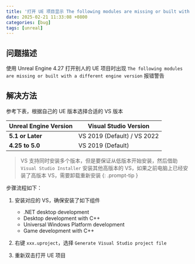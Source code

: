```yaml
---
title: '打开 UE 项目显示 The following modules are missing or built with a different engine version'
date: 2025-02-21 11:33:08 +0800
categories: [bug]
tags: [unreal]
---
```


## 问题描述

使用 Unreal Engine 4.27 打开别人的 UE 项目时出现 `The following modules are missing or built with a different engine version` 报错警告

## 解决方法

参考下表，根据自己的 UE 版本选择合适的 VS 版本

| Unreal Engine Version | Visual Studio Version       |
| --------------------- | --------------------------- |
| **5.1 or Later**      | VS 2019 (Default) / VS 2022 |
| **4.25 to 5.0**       | VS 2019 (Default)           |

> VS 支持同时安装多个版本，但是要保证从低版本开始安装，然后借助 `Visual Studio Installer` 安装其他高版本的 VS，如果之前电脑上已经安装了高版本 VS，需要卸载重新安装
{: .prompt-tip }

步骤流程如下：

1. 安装对应的 VS，确保安装了如下组件
  
   - .NET desktop development
   - Desktop development with C++
   - Universal Windows Platform development
   - Game development with C++
2. 右键 `xxx.uproject`，选择 `Generate Visual Studio project file`
3. 重新双击打开 UE 项目
